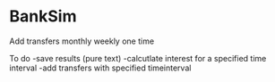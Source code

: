 # BankSim

Add transfers
monthly
weekly
one time

To do
-save results (pure text)
-calcutlate interest for a specified time interval
-add transfers with specified timeinterval